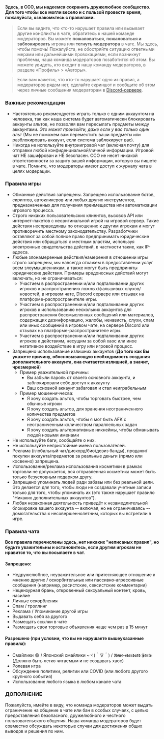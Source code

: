 #### Здесь, в ССО, мы надеемся сохранить дружелюбное сообщество. Для того чтобы все могли весело и с пользой провести время, пожалуйста, ознакомьтесь с правилами. 
> Если вы видите, что кто-то нарушает правила или вызывает другие конфликты в чате, обратитесь к нашей команде модераторов. Вы можете **пожаловаться**, **пожаловаться и заблокировать** игрока или **тегнуть модератора** в чате. Мы здесь, чтобы помочь! Пожалуйста, не обостряйте ситуацию ответными мерами или дальнейшими провокациями, если возникнут проблемы, наша команда модераторов позаботится об этом. Вы можете увидеть, кто входит в нашу команду модераторов, в разделе «Профиль» > «Авторы».

> Если вам кажется, что кто-то нарушает одно из правил, а модераторов рядом нет, сделайте скриншот и сообщите об этом через личные сообщения модераторам в [Discord-сервере](https://discord.gg/JREx8xz).

### Важные рекомендации
* Настоятельно рекомендуется играть только с одним аккаунтом на человека, так как наша система будет автоматически блокировать аккаунты альтов, не позволяя вам пересылать предметы между аккаунтами. *Это может произойти, даже если у вас только один альт* (Мы не поможем вам переместить ваши предметы или разблокировать аккаунт, если система заблокирует вас).
* Никогда не используйте внутриигровой чат (включая почту) для отправки любой конфиденциальной/личной информации. Игровой чат НЕ зашифрован и НЕ безопасен. ССО не несет никакой ответственности за защиту вашей информации, которую вы пишете в чате. Помните, что модераторы имеют доступ к журналу чата в целях модерации. 

### Правила игры
* Обманные действия запрещены. Запрещено использование ботов, скриптов, автокликеров или любых других инструментов, предназначенных для получения преимещества или автоматизации игрового процесса.
* Строго никаких пользовательских клиентов, вызовов API или интернет-пакетов с неоригинальной игрой на игровой сервер. Такие действия несправедливы по отношению к другим игрокам и могут противоречить местному законодательству. Разработчики оставляют за собой полное право предпринимать юридические действия или обращаться к местным властям, используя электронные свидетельства действий, в частности такие, как IP-адреса.
* Любые злонамеренные действия/намерения в отношении игры строго запрещены, мы навсегда откажем в предоставлении услуг всем злоумышленникам, а также могут быть предприняты юридические действия. Примеры вредоносных действий могут включать, но не ограничиваться: 
   * Участием в распространении и/или подталкивании других игроков к распространению ложных/фальшивых слухов/новостей, в игровом чате, Discord сервере или отзывах на платформе-распространителе игры.
   * Участием в распространении и/или подталкивании других игроков к использованию нескольких аккаунтов для распространения бессмысленных сообщений или материалов, содержащих дезинформацию, жалобы, ненависть, слухи, спам или иных сообщений в игровом чате, на сервере Discord или отзывах на платформе-распространителе игры.
   * Участием в распространении и/или подталкивании других игроков к действиям, несущим за собой хаос или иное негативное воздействие в игру или игровой процесс.
* Запрещено использование излишних аккаунтов (**До того как Вы укажете причину, обосновывающую необходимость создания дополнительного аккаунта, она считается излишней, а значит, чрезмерной**)
   * Пример уважительной причины:
      * Вы забыли пароль от своего основного аккаунта, и заблокировали себе доступ к аккаунту
      * Ваш основной аккаунт забаговал и стал неиграбельным
   * Пример мошенниччесва:
      * Я хочу создать альтов, чтобы торговать быстрее, чем обычные игроки
      * Я хочу создать альтов, для хранения неограниченного количества предметов
      * Я хочу создать альтов, чтобы я мог быть AFK с неограниченным количеством параллельных задач
      * Я хочу создать альтернативные никнеймы, чтобы обманывать людей новыми именами
* Не используйте баги, сообщайте о них.
* Не используйте непристойные имена пользователей.
* Реклама (глобальный чат/дискорд/био/девиз банды), продажи/покупки аккаунта/предметов за реальные деньги (прямо или косвенно) запрещена.
* Использование/реклама использования косметики в рамках торговли не допускается, вся отправленная косметика может быть только безусловным подарком другу.
* Запрещено упоминать людей ради забавы или без реальной цели. Это делается для того, чтобы люди не создавали учетные записи только для того, чтобы упоминать их (это также нарушает правило "Никаких дополнительных аккаунтов"). 
* Любая незаконная деятельность приведёт к незамедлительной блокировке вашего аккаунта -- включая, но не ограничиваясь -- домогательства к несовершеннолетним, которых вы встретили в игре.

### Правила чата
**Все правила перечислены здесь, нет никаких "неписаных правил", но будьте уважительны и остановитесь, если другим игрокам не нравится то, что вы посылаете в чат**.
#### Запрещено: 
* Недружелюбное, неуважительное или притесняющее отношение к мнению других / оскорбительные или пассивно-агрессивные сообщения (например, расистские, сексистские комментарии)
* Нецензурная брань, откровенный сексуальный контент, кровь, насилие
* Личные оскорбления
* Спам / троллинг 
* Реклама / Упоминание другой игры 
* Выдавать себя за другого  
* Размещать ссылки в чате
* Размещать свои торговые объявления чаще чем раз в 15 минут

#### Разрешено (при условии, что вы не нарушаете вышеуказанные правила):
* Смайлики 😃 / Японский смайлики ~ヾ(＾∇＾) / 𝕹𝖔𝖓𝖊-𝖘𝖙𝖆𝖓𝖉𝖆𝖗𝖉 𝕱𝖔𝖓𝖙𝖘 (Должно быть легко читаемым и не создавать хаос)
* Ролевая игра
* Обсуждение политики, религии или COVID (или любого другого крупного события)
* Использование любого языка в любом канале чата

### ДОПОЛНЕНИЕ
Пожалуйста, имейте в виду, что команда модераторов может выдать ограничение на общение в чате или бан в особых случаях, с целью предоставления безопасного, дружелюбного и честного пользовательского общения. Наша команда модераторов будет совместно обсуждать некоторые случаи для достижения общих выводов и решения по ним.